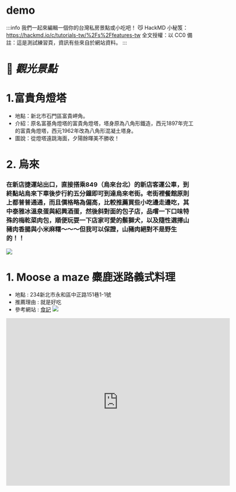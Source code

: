 # demo
:::info
我們一起來編輯一個你的台灣私房景點或小吃吧！
😼 HackMD 小秘笈：https://hackmd.io/c/tutorials-tw/%2Fs%2Ffeatures-tw
全文授權：以 CC0
備註：這是測試練習頁，資訊有些來自於網站資料。
:::



# 🍠 ***觀光景點***
# 1.富貴角燈塔

- 地點：​新北市石門區富貴岬角。
- 介紹：原名富基角燈塔的富貴角燈塔，塔身原為八角形鐵造，西元1897年完工的富貴角燈塔，西元1962年改為八角形混凝土塔身。
- 圖說：從燈塔遠跳海面，夕陽餘暉美不勝收！
# 2. 烏來
### 在新店捷運站出口，直接搭乘849（烏來台北）的新店客運公車，到終點站烏來下車後步行約五分鐘即可到達烏來老街。老街裡餐館原則上都普普通通，而且價格略為偏高，比較推薦買些小吃邊走邊吃，其中泰雅冰溫泉蛋與紹興酒蛋，然後斜對面的包子店，品嚐一下口味特殊的梅乾菜肉包，順便玩耍一下店家可愛的鬃獅犬，以及隨性選擇山豬肉香腸與小米麻糬～～～但我可以保證，山豬肉絕對不是野生的！！

![](https://i.imgur.com/Koq24vM.png)


# 1. Moose a maze 麋鹿迷路義式料理
- 地點 : 234新北市永和區中正路151巷1-1號
- 推薦理由 : 就是好吃
- 參考網站 : [食記](https://reurl.cc/YlW0Dl)
![](https://i.imgur.com/qj6eTYv.jpg)



<iframe src="https://www.google.com/maps/embed?pb=!1m18!1m12!1m3!1d3616.0526466026904!2d121.5138533150055!3d24.99832698398898!2m3!1f0!2f0!3f0!3m2!1i1024!2i768!4f13.1!3m3!1m2!1s0x3442a9e0f17f89a1%3A0x648e9a19665131e0!2zTW9vc2UgYSBNYXplIOm6i-m5v8K36L-36LevIOe-qeW8j-mkkOW7sw!5e0!3m2!1szh-TW!2stw!4v1568704346640!5m2!1szh-TW!2stw" width="600" height="450" frameborder="0" style="border:0;" allowfullscreen=""></iframe>
